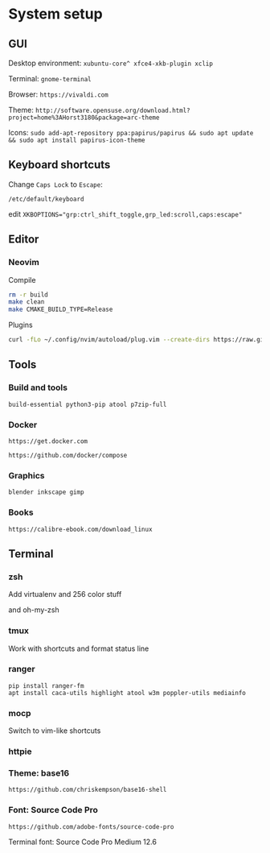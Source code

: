 # System setup

## GUI

Desktop environment: `xubuntu-core^ xfce4-xkb-plugin xclip`

Terminal: `gnome-terminal`

Browser: `https://vivaldi.com`

Theme: `http://software.opensuse.org/download.html?project=home%3AHorst3180&package=arc-theme`

Icons: `sudo add-apt-repository ppa:papirus/papirus && sudo apt update && sudo apt install papirus-icon-theme`


## Keyboard shortcuts

Change `Caps Lock` to `Escape`:

`/etc/default/keyboard`

edit `XKBOPTIONS="grp:ctrl_shift_toggle,grp_led:scroll,caps:escape"`

## Editor

### Neovim

Compile

```bash
rm -r build
make clean
make CMAKE_BUILD_TYPE=Release
```

Plugins

```bash
curl -fLo ~/.config/nvim/autoload/plug.vim --create-dirs https://raw.githubusercontent.com/junegunn/vim-plug/master/plug.vim
```

## Tools

### Build and tools

`build-essential python3-pip atool p7zip-full`

### Docker

`https://get.docker.com`

`https://github.com/docker/compose`

### Graphics

`blender inkscape gimp`

### Books

`https://calibre-ebook.com/download_linux`

## Terminal

### zsh

Add virtualenv and 256 color stuff

and oh-my-zsh

### tmux

Work with shortcuts and format status line

### ranger

```
pip install ranger-fm
apt install caca-utils highlight atool w3m poppler-utils mediainfo
```

### mocp

Switch to vim-like shortcuts

### httpie

### Theme: base16

`https://github.com/chriskempson/base16-shell`

### Font: Source Code Pro

`https://github.com/adobe-fonts/source-code-pro`

Terminal font: Source Code Pro Medium 12.6
